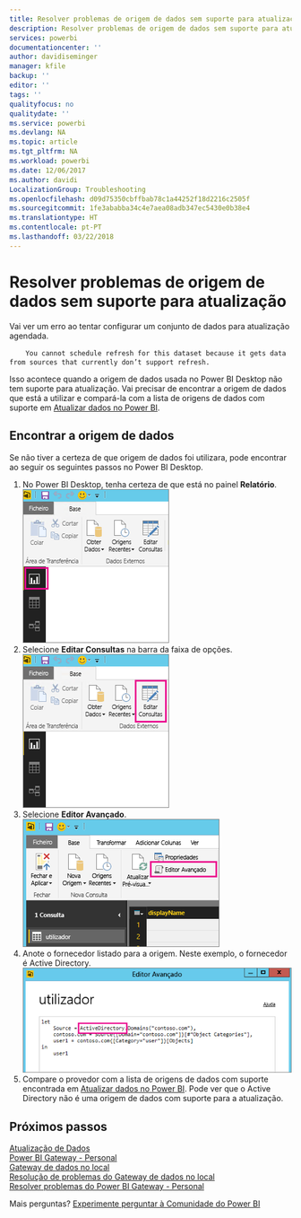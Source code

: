 ```yaml
---
title: Resolver problemas de origem de dados sem suporte para atualização
description: Resolver problemas de origem de dados sem suporte para atualização
services: powerbi
documentationcenter: ''
author: davidiseminger
manager: kfile
backup: ''
editor: ''
tags: ''
qualityfocus: no
qualitydate: ''
ms.service: powerbi
ms.devlang: NA
ms.topic: article
ms.tgt_pltfrm: NA
ms.workload: powerbi
ms.date: 12/06/2017
ms.author: davidi
LocalizationGroup: Troubleshooting
ms.openlocfilehash: d09d75350cbffbab78c1a44252f18d2216c2505f
ms.sourcegitcommit: 1fe3ababba34c4e7aea08adb347ec5430e0b38e4
ms.translationtype: HT
ms.contentlocale: pt-PT
ms.lasthandoff: 03/22/2018
---
```

# <a name="troubleshooting-unsupported-data-source-for-refresh"></a>Resolver problemas de origem de dados sem suporte para atualização
Vai ver um erro ao tentar configurar um conjunto de dados para atualização agendada.

        You cannot schedule refresh for this dataset because it gets data from sources that currently don’t support refresh.

Isso acontece quando a origem de dados usada no Power BI Desktop não tem suporte para atualização. Vai precisar de encontrar a origem de dados que está a utilizar e compará-la com a lista de origens de dados com suporte em [Atualizar dados no Power BI](refresh-data.md). 

## <a name="find-the-data-source"></a>Encontrar a origem de dados
Se não tiver a certeza de que origem de dados foi utilizara, pode encontrar ao seguir os seguintes passos no Power BI Desktop.  

1. No Power BI Desktop, tenha certeza de que está no painel **Relatório**.  
   ![](media/service-admin-troubleshoot-unsupported-data-source-for-refresh/tshoot-report-pane.png)
2. Selecione **Editar Consultas** na barra da faixa de opções.  
   ![](media/service-admin-troubleshoot-unsupported-data-source-for-refresh/tshoot-edit-queries.png)
3. Selecione **Editor Avançado**.  
   ![](media/service-admin-troubleshoot-unsupported-data-source-for-refresh/tshoot-advanced-editor.png)
4. Anote o fornecedor listado para a origem.  Neste exemplo, o fornecedor é Active Directory.  
   ![](media/service-admin-troubleshoot-unsupported-data-source-for-refresh/tshoot-provider.png)
5. Compare o provedor com a lista de origens de dados com suporte encontrada em [Atualizar dados no Power BI](refresh-data.md).  Pode ver que o Active Directory não é uma origem de dados com suporte para a atualização.  

## <a name="next-steps"></a>Próximos passos
[Atualização de Dados](refresh-data.md)  
[Power BI Gateway - Personal](personal-gateway.md)  
[Gateway de dados no local](service-gateway-onprem.md)  
[Resolução de problemas do Gateway de dados no local](service-gateway-onprem-tshoot.md)  
[Resolver problemas do Power BI Gateway - Personal](service-admin-troubleshooting-power-bi-personal-gateway.md)  

Mais perguntas? [Experimente perguntar à Comunidade do Power BI](http://community.powerbi.com/)

